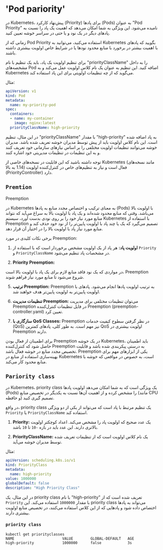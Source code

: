 # 'Pod pariority'

در Kubernetes، پیش‌نهاد کارکرد (Priority) برای پادها (Pods) به عنوان "Pod Priority" نامیده می‌شود. این ویژگی به شما امکان می‌دهد که اهمیت یک پاد را نسبت به پادهای دیگر در یک نود و یا حتی در سراسر خوشه تعیین کنید.

زمانی که از Pod Priority استفاده می‌کنید، می‌توانید به Kubernetes بگویید که پادهای با اهمیت بیشتر در برخورد با منابع محدود نود‌ها یا در شرایط خاص اولویت بیشتری داشته باشند.

برای تنظیم اولویت یک پاد، باید یک تنظیم با نام "priorityClassName" را به داخل مشخصه‌های Pod اضافه کنید. این تنظیم به عنوان یک نام کلاس اولویت عمل می‌کند و به Kubernetes می‌گوید که از چه تنظیمات اولویتی برای این پاد استفاده کند.

مثال:
```yaml
apiVersion: v1
kind: Pod
metadata:
  name: my-priority-pod
spec:
  containers:
  - name: my-container
    image: nginx:latest
  priorityClassName: high-priority
```

در این مثال، تنظیم "priorityClassName" با مقدار "high-priority" به پاد اضافه شده است. این نام کلاس اولویت باید از پیش توسط مدیران خوشه تعریف شده باشد. مدیران خوشه می‌توانند تنظیمات اولویت مختلفی را بر اساس نیازهای سازمانی خود تعریف کنند و به این تنظیمات در تنظیمات مدیریتی خود اشاره کنند.

توجه داشته باشید که این قابلیت در نسخه‌های خاصی از Kubernetes (مانند نسخه‌های 1.14 به بالا) فعال است و نیاز به تنظیم‌های خاص در کنترل‌کننده اولویت (PriorityController) دارد.


## `Premtion`

Preemption

در Kubernetes به معنای ترکیب و اختصاص مجدد منابع به پادها (Pods) با اولویت بالا می‌باشد. وقتی که منابع محدود شده‌اند و یک پاد با اولویت بالا به سراغ می‌آید که نتواند منابع مورد نیاز خود را بر روی نودی بدست آورد، سیستم Kubernetes با استفاده از Preemption تصمیم می‌گیرد که یک یا چند پاد با اولویت پایین‌تر را از نود خود حذف کند و منابع مورد نیاز پاد با اولویت بالا را در اختیار آن قرار دهد.

برخی نکات کلیدی در مورد Preemption:

1. **اولویت پاد:** هر پاد از یک اولویت مشخص برخوردار است که با استفاده از `Priority` و `PriorityClassName` در مشخصات پاد تنظیم می‌شود.

2. **Priority Preemption:**
  
  در مواردی که یک نود فاقد منابع لازم برای یک پاد با اولویت بالا است، Preemption شروع می‌شود تا منابع مورد نیاز فراهم شوند.

5. **ترتیب Preemption:** Preemption به ترتیب اولویت پادها انجام می‌شود. پادهای با اولویت پایین‌تر به اولویت پایین‌تر هدف خواهند شد.

6. **تنظیمات مدیریت Preemption:** می‌توان تنظیمات مختلفی برای مدیریت Preemption در فایل تنظیمات کنترل‌کننده Preemption (preemption-controller.yaml) تعیین کرد.

7. **سازگاری با QoS Classes:** Preemption در نظر گرفتن سطوح کیفیت خدمات (QoS) نیز مهم است. به طور کلی، پادهای کمترین QoS اولویت بیشتری در Preemption دارند.

برای اطمینان از فعال بودن Preemption در یک خوشه Kubernetes، باید اطمینان حاصل شود که کنترل‌کننده Preemption به درستی پیکربندی شده باشد و قابلیت تخصیص مجدد منابع در خوشه فعال باشد. Preemption یکی از ابزارهای مهم برای بهینه‌سازی استفاده از منابع در Kubernetes است، به خصوص در مواقعی که خوشه با منابع محدود کار می‌کند.

## `Pariority class`


 در Kubernetes، priority class یک ویژگی است که به شما امکان می‌دهد اولویت پادها (Pods) را مشخص کرده و از اهمیت آن‌ها نسبت به یکدیگر در تخصیص منابع (مانند CPU و حافظه) تصمیم گیری کنید.

در واقع، priority class یک تنظیم مرتبط با پاد است که می‌تواند از یکی از دو ویژگی `Priority` یا `PriorityClassName` استفاده کند.

1. **Priority:** یک عدد صحیح که اولویت پاد را مشخص می‌کند. اعداد کوچکتر اولویت بالاتری دارند. این عدد باید در بازه `-10` تا `10` باشد.

2. **PriorityClassName:** یک نام کلاس اولویت است که از تنظیمات تعریف شده توسط مدیران خوشه می‌آید.

مثال:

```yaml
apiVersion: scheduling.k8s.io/v1
kind: PriorityClass
metadata:
  name: high-priority
value: 1000000
globalDefault: false
description: "High Priority Class"
```

در این مثال، یک priority class با نام "high-priority" تعریف شده است که از `Priority` با مقدار `1000000` استفاده می‌کند. این priority class می‌تواند به پادها اختصاص داده شود و پادهایی که از این کلاس استفاده می‌کنند، در تخصیص منابع اولویت بیشتری دارند.


### `priority class`
```
kubectl get priorityclasses
NAME                      VALUE        GLOBAL-DEFAULT   AGE
high-priority             1000000      false            3s
```
